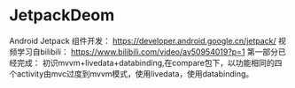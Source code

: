 # JetpackDeom
Android Jetpack 组件开发：
https://developer.android.google.cn/jetpack/
视频学习自bilibili：
https://www.bilibili.com/video/av50954019?p=1
第一部分已经完成：
初识mvvm+livedata+databinding,在compare包下，以功能相同的四个activity由mvc过度到mvvm模式，使用livedata，使用databinding。
